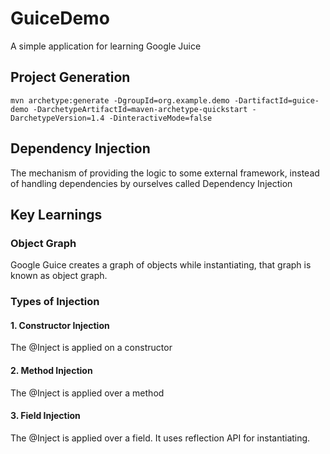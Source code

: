 # GuiceDemo

A simple application for learning Google Juice

## Project Generation

```
mvn archetype:generate -DgroupId=org.example.demo -DartifactId=guice-demo -DarchetypeArtifactId=maven-archetype-quickstart -DarchetypeVersion=1.4 -DinteractiveMode=false
```

## Dependency Injection

The mechanism of providing the logic to some external framework, instead of handling dependencies by ourselves called
Dependency Injection

## Key Learnings

### Object Graph

Google Guice creates a graph of objects while instantiating, that graph is known as object graph.

### Types of Injection

#### 1. Constructor Injection

The @Inject is applied on a constructor

#### 2. Method Injection

The @Inject is applied over a method

#### 3. Field Injection

The @Inject is applied over a field. It uses reflection API for instantiating.

